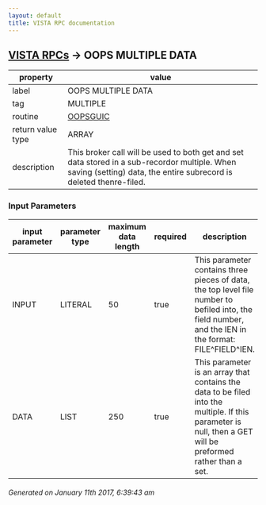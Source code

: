 ```yaml
---
layout: default
title: VISTA RPC documentation
---
```




## [VISTA RPCs](TableOfContent.md) &#8594; OOPS MULTIPLE DATA 

 property | value 
--- | --- 
 label | OOPS MULTIPLE DATA
 tag | MULTIPLE
 routine | [OOPSGUIC](http://code.osehra.org/dox/Routine_OOPSGUIC_source.html)
 return value type | ARRAY
 description | This broker call will be used to both get and set data stored in a sub-recordor multiple.  When saving (setting) data, the entire subrecord is deleted thenre-filed.

### Input Parameters

| input parameter | parameter type | maximum data length | required | description | 
| --- | --- | --- | --- | --- | 
| INPUT | LITERAL | 50 | true | This parameter contains three pieces of data, the top level file number to befiled into, the field number, and the IEN in the format:  FILE^FIELD^IEN. | 
| DATA | LIST | 250 | true | This parameter is an array that contains the data to be filed into the multiple.  If this parameter is null, then a GET will be preformed rather than a set. | 




 ###### Generated on January 11th 2017, 6:39:43 am
